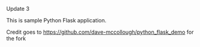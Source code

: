 Update 3

This is sample Python Flask application.

Credit goes to https://github.com/dave-mccollough/python_flask_demo for the fork

